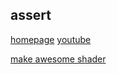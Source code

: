 
## assert

[homepage](https://unitycodemonkey.com/kitchenchaoscourse.php)
[youtube](https://www.youtube.com/watch?v=AmGSEH7QcDg)

[make awesome shader](https://www.youtube.com/watch?v=VsUK9K6UbY4)
